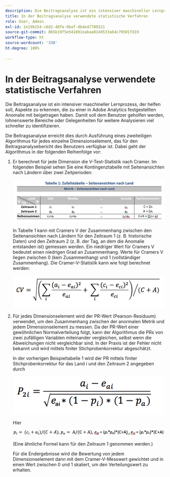 ```yaml
---
description: Die Beitragsanalyse ist ein intensiver maschineller Lernprozess, der helfen soll, Aspekte zu erkennen, die zu einer in Adobe Analytics festgestellten Anomalie mit beigetragen haben. Damit soll dem Benutzer geholfen werden, lohnenswerte Bereiche oder Gelegenheiten für weitere Analysieren viel schneller zu identifizieren.
title: In der Beitragsanalyse verwendete statistische Verfahren
role: User, Admin
exl-id: 1e19b154-c6d2-48fe-9baf-db4e47789321
source-git-commit: 865b19f5e541691eabaa81d4533a64c79501fd19
workflow-type: ht
source-wordcount: '330'
ht-degree: 100%

---
```


# In der Beitragsanalyse verwendete statistische Verfahren

Die Beitragsanalyse ist ein intensiver maschineller Lernprozess, der helfen soll, Aspekte zu erkennen, die zu einer in Adobe Analytics festgestellten Anomalie mit beigetragen haben. Damit soll dem Benutzer geholfen werden, lohnenswerte Bereiche oder Gelegenheiten für weitere Analysieren viel schneller zu identifizieren.

Die Beitragsanalyse erreicht dies durch Ausführung eines zweiteiligen Algorithmus für jedes einzelne Dimensionselement, das für den Beitragsanalysebericht des Benutzers verfügbar ist. Dabei geht der Algorithmus in der folgenden Reihenfolge vor:

1. Er berechnet für jede Dimension die V-Test-Statistik nach Cramer. Im folgenden Beispiel sehen Sie eine Kontingenztabelle mit Seitenansichten nach Ländern über zwei Zeitperioden:

   ![](assets/contingency_table.png)

   In Tabelle 1 kann mit Cramers V der Zusammenhang zwischen den Seitenansichten nach Ländern für den Zeitraum 1 (z. B. historische Daten) und den Zeitraum 2 (z. B. der Tag, an dem die Anomalie entstanden ist) gemessen werden. Ein niedriger Wert für Cramers V bedeutet einen niedrigen Grad an Zusammenhang. Werte für Cramers V liegen zwischen 0 (kein Zusammenhang) und 1 (vollständiger Zusammenhang). Die Cramer-V-Statistik kann wie folgt berechnet werden:

   ![](assets/cramers-v.png)

1. Für jedes Dimensionselement wird der PR-Wert (Pearson-Residuum) verwendet, um den Zusammenhang zwischen der anormalen Metrik und jedem Dimensionselement zu messen. Da der PR-Wert einer gewöhnlichen Normalverteilung folgt, kann der Algorithmus die PRs von zwei zufälligen Variablen miteinander vergleichen, selbst wenn die Abweichungen nicht vergleichbar sind. In der Praxis ist der Fehler nicht bekannt und wird mittels finiter Stichprobenkorrektur abgeschätzt.

   In der vorherigen Beispieltabelle 1 wird der PR mittels finiter Stichprobenkorrektur für das Land i und den Zeitraum 2 angegeben durch

   ![](assets/persons-residual.png)

   Hier

   ![](assets/pr-example.png)

   (Eine ähnliche Formel kann für den Zeitraum 1 genommen werden.)

   Für die Endergebnisse wird die Bewertung von jedem Dimensionselement dann mit dem Cramer-V-Messwert gewichtet und in einen Wert zwischen 0 und 1 skaliert, um den Verteilungswert zu erhalten.
